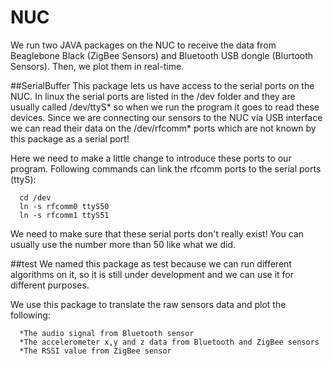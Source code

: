 # NUC
We run two JAVA packages on the NUC to receive the data from Beaglebone Black (ZigBee Sensors) and Bluetooth USB dongle (Blurtooth Sensors). Then, we plot them in real-time.


##SerialBuffer
This package lets us have access to the serial ports on the NUC. In linux the serial ports are listed in the /dev folder and they are usually called /dev/ttyS* so when we run the program it goes to read these devices.
Since we are connecting our sensors to the NUC via USB interface we can read their data on the /dev/rfcomm* ports which are not known by this package as a serial port!

Here we need to make a little change to introduce these ports to our program. Following commands can link the rfcomm ports to the serial ports (ttyS):

      cd /dev
      ln -s rfcomm0 ttyS50
      ln -s rfcomm1 ttyS51

We need to make sure that these serial ports don't really exist! You can usually use the number more than 50 like what we did.

##test
We named this package as test because we can run different algorithms on it, so it is still under development and we can use it for different purposes.

We use this package to translate the raw sensors data and plot the following:
      
      *The audio signal from Bluetooth sensor
      *The accelerometer x,y and z data from Bluetooth and ZigBee sensors
      *The RSSI value from ZigBee sensor
